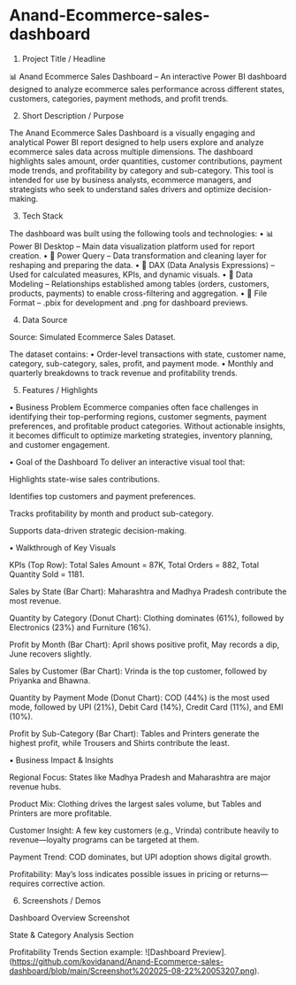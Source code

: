 # Anand-Ecommerce-sales-dashboard
1. Project Title / Headline

📊 Anand Ecommerce Sales Dashboard – An interactive Power BI dashboard designed to analyze ecommerce sales performance across different states, customers, categories, payment methods, and profit trends.

2. Short Description / Purpose

The Anand Ecommerce Sales Dashboard is a visually engaging and analytical Power BI report designed to help users explore and analyze ecommerce sales data across multiple dimensions. The dashboard highlights sales amount, order quantities, customer contributions, payment mode trends, and profitability by category and sub-category. This tool is intended for use by business analysts, ecommerce managers, and strategists who seek to understand sales drivers and optimize decision-making.

3. Tech Stack

The dashboard was built using the following tools and technologies:
• 📊 Power BI Desktop – Main data visualization platform used for report creation.
• 📂 Power Query – Data transformation and cleaning layer for reshaping and preparing the data.
• 🧠 DAX (Data Analysis Expressions) – Used for calculated measures, KPIs, and dynamic visuals.
• 📝 Data Modeling – Relationships established among tables (orders, customers, products, payments) to enable cross-filtering and aggregation.
• 📁 File Format – .pbix for development and .png for dashboard previews.

4. Data Source

Source: Simulated Ecommerce Sales Dataset.

The dataset contains:
• Order-level transactions with state, customer name, category, sub-category, sales, profit, and payment mode.
• Monthly and quarterly breakdowns to track revenue and profitability trends.

5. Features / Highlights

• Business Problem
Ecommerce companies often face challenges in identifying their top-performing regions, customer segments, payment preferences, and profitable product categories. Without actionable insights, it becomes difficult to optimize marketing strategies, inventory planning, and customer engagement.

• Goal of the Dashboard
To deliver an interactive visual tool that:

Highlights state-wise sales contributions.

Identifies top customers and payment preferences.

Tracks profitability by month and product sub-category.

Supports data-driven strategic decision-making.

• Walkthrough of Key Visuals

KPIs (Top Row): Total Sales Amount = 87K, Total Orders = 882, Total Quantity Sold = 1181.

Sales by State (Bar Chart): Maharashtra and Madhya Pradesh contribute the most revenue.

Quantity by Category (Donut Chart): Clothing dominates (61%), followed by Electronics (23%) and Furniture (16%).

Profit by Month (Bar Chart): April shows positive profit, May records a dip, June recovers slightly.

Sales by Customer (Bar Chart): Vrinda is the top customer, followed by Priyanka and Bhawna.

Quantity by Payment Mode (Donut Chart): COD (44%) is the most used mode, followed by UPI (21%), Debit Card (14%), Credit Card (11%), and EMI (10%).

Profit by Sub-Category (Bar Chart): Tables and Printers generate the highest profit, while Trousers and Shirts contribute the least.

• Business Impact & Insights

Regional Focus: States like Madhya Pradesh and Maharashtra are major revenue hubs.

Product Mix: Clothing drives the largest sales volume, but Tables and Printers are more profitable.

Customer Insight: A few key customers (e.g., Vrinda) contribute heavily to revenue—loyalty programs can be targeted at them.

Payment Trend: COD dominates, but UPI adoption shows digital growth.

Profitability: May’s loss indicates possible issues in pricing or returns—requires corrective action.

6. Screenshots / Demos

Dashboard Overview Screenshot

State & Category Analysis Section

Profitability Trends Section
 example: ![Dashboard Preview].(https://github.com/kovidanand/Anand-Ecommerce-sales-dashboard/blob/main/Screenshot%202025-08-22%20053207.png).
